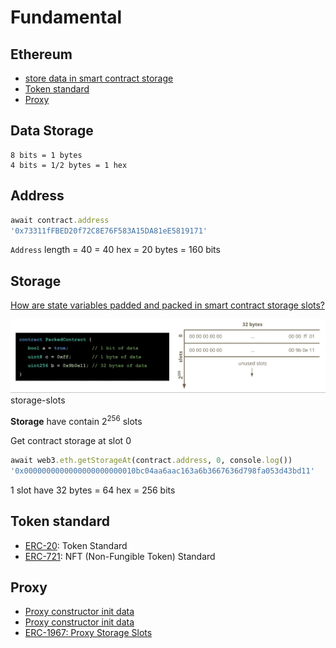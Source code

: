# Fundamental 

## Ethereum
- [store data in smart contract storage](#data-storage)
- [Token standard](#token-standard)
- [Proxy](#proxy)

## Data Storage
```
8 bits = 1 bytes
4 bits = 1/2 bytes = 1 hex
```

## Address

```ruby
await contract.address
'0x73311fFBED20f72C8E76F583A15DA81eE5819171'
```

`Address` length = 40 = 40 hex = 20 bytes = 160 bits

## Storage

[How are state variables padded and packed in smart contract storage slots?](https://docs.alchemy.com/docs/smart-contract-storage-layout#how-are-state-variables-stored-in-smart-contract-storage-slots)

![storage-slots](Docs/storage-slots.jpeg)
storage-slots

**Storage** have contain 2<sup>256</sup> slots

Get contract storage at slot 0

```ruby
await web3.eth.getStorageAt(contract.address, 0, console.log())
'0x0000000000000000000000010bc04aa6aac163a6b3667636d798fa053d43bd11'
```
1 slot have 32 bytes = 64 hex = 256 bits

## Token standard

- [ERC-20](https://eips.ethereum.org/EIPS/eip-20): Token Standard
- [ERC-721](https://eips.ethereum.org/EIPS/eip-721): NFT (Non-Fungible Token) Standard

## Proxy

- [Proxy constructor init data](https://blog.openzeppelin.com/proxy-patterns)
- [Proxy constructor init data](https://docs.openzeppelin.com/contracts/4.x/api/proxy#ERC1967Proxy-constructor-address-bytes-)
- [ERC-1967: Proxy Storage Slots](https://eips.ethereum.org/EIPS/eip-1967)